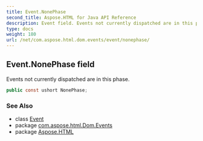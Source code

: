 ```yaml
---
title: Event.NonePhase
second_title: Aspose.HTML for Java API Reference
description: Event field. Events not currently dispatched are in this phase
type: docs
weight: 180
url: /net/com.aspose.html.dom.events/event/nonephase/
---
```

## Event.NonePhase field

Events not currently dispatched are in this phase.

```java
public const ushort NonePhase;
```

### See Also

* class [Event](../)
* package [com.aspose.html.Dom.Events](../../event/)
* package [Aspose.HTML](../../../)
